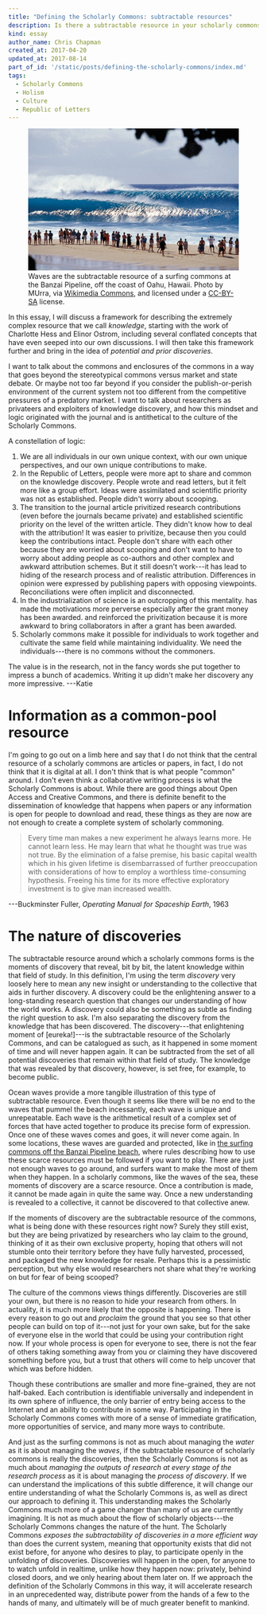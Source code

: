 ```yaml
---
title: "Defining the Scholarly Commons: subtractable resources"
description: Is there a subtractable resource in your scholarly commons? Yes, there should be or you're thinking about this wrong.
kind: essay
author_name: Chris Chapman
created_at: 2017-04-20
updated_at: 2017-08-14
part_of_id: '/static/posts/defining-the-scholarly-commons/index.md'
tags:
  - Scholarly Commons
  - Holism
  - Culture
  - Republic of Letters
---
```


<figure id="surfing-commons" class="img" property="schema:sharedContent" resource="#surfing-commons" typeof="schema:ImageObject">
  <link property="schema:representativeOfPage" resource="schema:True" />
  <img property="schema:contentUrl" class="static" data-no-retina alt="Waves coming in off Banzai Pipeline beach in Hawaii, with bystanders watching from the shore" src="Hawaii-Pipeline.jpg" />
  <figcaption property="schema:caption"><span property="schema:description">Waves are the subtractable resource of a surfing commons at the <span property="schema:contentLocation">Banzai Pipeline, off the coast of Oahu, Hawaii</span>.</span> Photo by <span property="cc:attributionName" class="sic">MUrra</span>, via <a rel="prov:hadPrimarySource" href="https://commons.wikimedia.org/wiki/File%3AHawaii-Pipeline.jpg">Wikimedia Commons</a>, and licensed under a <a rel="license" href="http://creativecommons.org/licenses/by-sa/3.0">CC-BY-SA</a> license. <span class="icon-cc"></span><span class="icon-cc-by"></span><span class="icon-cc-sa"></span></figcaption>
</figure>

In this essay, I will discuss a framework for describing the extremely complex
resource that we call _knowledge_, starting with the work of Charlotte Hess and
Elinor Ostrom, including several conflated concepts that have even seeped into
our own discussions. I will then take this framework further and bring in the
idea of _potential and prior discoveries_.

I want to talk about the commons and enclosures of the commons in a way that
goes beyond the stereotypical commons versus market and state debate. Or maybe
not too far beyond if you consider the publish-or-perish environment of the
current system not too different from the competitive pressures of a predatory
market. I want to talk about researchers as privateers and exploiters of
knowledge discovery, and how this mindset and logic originated with the journal
and is antithetical to the culture of the Scholarly Commons.

A constellation of logic:

1. We are all individuals in our own unique context, with our own unique
   perspectives, and our own unique contributions to make.
2. In the Republic of Letters, people were more apt to share and common on the
   knowledge discovery. People wrote and read letters, but it felt more like a
   group effort. Ideas were assimilated and scientific priority was not as
   established. People didn't worry about scooping.
3. The transition to the journal article privitized research contributions
   (even before the journals became private) and established scientific
   priority on the level of the written article. They didn't know how to deal
   with the attribution! It was easier to privitize, because then you could
   keep the contributions intact. People don't share with each other because
   they are worried about scooping and don't want to have to worry about adding
   people as co-authors and other complex and awkward attribution schemes. But
   it still doesn't work---it has lead to hiding of the research process and of
   realistic attribution. Differences in opinion were expressed by publishing
   papers with opposing viewpoints. Reconciliations were often implicit and
   disconnected.
4. In the industrialization of science is an outcropping of this mentality. has
   made the motivations more perverse especially after the grant money has been
   awarded. and reinforced the privitization because it is more awkward to
   bring collaborators in after a grant has been awarded.
5. Scholarly commons make it possible for individuals to work together and
   cultivate the same field while maintaining individuality. We need the
   individuals---there is no commons without the commoners.

The value is in the research, not in the fancy words she put together to
impress a bunch of academics. Writing it up didn't make her discovery any more
impressive. ---Katie 

<!--MORE-->

# Information as a common-pool resource

I'm going to go out on a limb here and say that I do not think that the central
resource of a scholarly commons are articles or papers, in fact, I do not think
that it is digital at all. I don't think that is what people "common" around. I
don't even think a collaborative writing process is what the Scholarly Commons
is about. While there are good things about Open Access and Creative Commons,
and there is definite benefit to the dissemination of knowledge that happens
when papers or any information is open for people to download and read, these
things as they are now are not enough to create a complete system of scholarly
commoning.

> Every time man makes a new experiment he always learns more. He cannot learn
> less. He may learn that what he thought was true was not true. By the
> elimination of a false premise, his basic capital wealth which in his given
> lifetime is disembarrassed of further preoccupation with considerations of
> how to employ a worthless time-consuming hypothesis. Freeing his time for its
> more effective exploratory investment is to give man increased wealth.

<figcaption>---Buckminster Fuller, <cite>Operating Manual for Spaceship Earth</cite>, 1963</figcaption>

# The nature of discoveries

The subtractable resource around which a scholarly commons forms is the moments
of discovery that reveal, bit by bit, the latent knowledge within that field of
study. In this definition, I'm using the term <dfn>discovery</dfn> very loosely
here to mean any new insight or understanding to the collective that aids in
further discovery. A discovery could be the enlightening answer to a
long-standing research question that changes our understanding of how the world
works. A discovery could also be something as subtle as finding the right
question to ask. I'm also separating the discovery from the knowledge that has
been discovered. The discovery---that enlightening moment of [eureka!]---is the
subtractable resource of the Scholarly Commons, and can be catalogued as such,
as it happened in some moment of time and will never happen again. It can be
subtracted from the set of all potential discoveries that remain within that
field of study. The knowledge that was revealed by that discovery, however, is
set free, for example, to become public.

Ocean waves provide a more tangible illustration of this type of subtractable
resource. Even though it seems like there will be no end to the waves that
pummel the beach incessantly, each wave is unique and unrepeatable. Each wave
is the arithmetical result of a complex set of forces that have acted together
to produce its precise form of expression. Once one of these waves comes and
goes, it will never come again. In some locations, these waves are guarded and
protected, like in [the surfing commons off the Banzai Pipeline beach][surfing
commons], where rules describing how to use these scarce resources must be
followed if you want to play. There are just not enough waves to go around, and
surfers want to make the most of them when they happen. In a scholarly commons,
like the waves of the sea, these moments of discovery are a scarce resource.
Once a contribution is made, it cannot be made again in quite the same way.
Once a new understanding is revealed to a collective, it cannot be discovered
to that collective anew.

If the moments of discovery are the subtractable resource of the commons, what
is being done with these resources right now? Surely they still exist, but they
are being privatized by researchers who lay claim to the ground, thinking of it
as their own exclusive property, hoping that others will not stumble onto their
territory before they have fully harvested, processed, and packaged the new
knowledge for resale. Perhaps this is a pessimistic perception, but why else
would researchers not share what they're working on but for fear of being
scooped?

The culture of the commons views things differently. Discoveries are still your
own, but there is no reason to hide your research from others. In actuality, it
is much more likely that the opposite is happening. There is every reason to go
out and *proclaim* the ground that you see so that other people can build on
top of it---not just for your own sake, but for the sake of everyone else in
the world that could be using your contribution right now. If your whole
process is open for everyone to see, there is not the fear of others taking
something away from you or claiming they have discovered something before you,
but a trust that others will come to help uncover that which was before hidden.

Though these contributions are smaller and more fine-grained, they are not
half-baked. Each contribution is identifiable universally and independent in
its own sphere of influence, the only barrier of entry being access to the
Internet and an ability to contribute in some way. Participating in the
Scholarly Commons comes with more of a sense of immediate gratification, more
opportunities of service, and many more ways to contribute.

And just as the surfing commons is not as much about managing the _water_ as it
is about managing the _waves_, if the subtractable resource of scholarly
commons is really the discoveries, then the Scholarly Commons is not as much
about _managing the outputs of research at every stage of the research process_
as it is about managing the _process of discovery_. If we can understand the
implications of this subtle difference, it will change our entire understanding
of what the Scholarly Commons is, as well as direct our approach to defining
it. This understanding makes the Scholarly Commons much more of a game changer
than many of us are currently imagining. It is not as much about the flow of
scholarly objects---the Scholarly Commons changes the nature of the hunt. The
Scholarly Commons _exposes the subtractability of discoveries in a more
efficient way_ than does the current system, meaning that opportunity exists
that did not exist before, for anyone who desires to play, to participate
openly in the unfolding of discoveries. Discoveries will happen in the open,
for anyone to to watch unfold in realtime, unlike how they happen now:
privately, behind closed doors, and we only hearing about them later on. If we
approach the definition of the Scholarly Commons in this way, it will
accelerate research in an unprecedented way, distribute power from the hands of
a few to the hands of many, and ultimately will be of much greater benefit to
mankind.

[collectives]: <https://cybersocialstructure.org/2016/10/03/think-of-science-like-an-incurable-intellectual-disease/> "Think of science like an incurable intellectual disease, by Bruce Caron"
[surfing commons]: <http://www.onthecommons.org/magazine/surfing-commons-hawaii>
